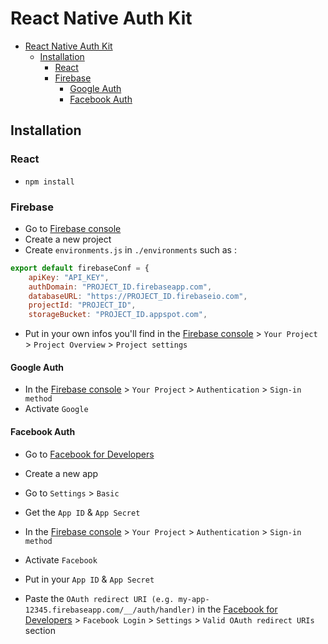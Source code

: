 # React Native Auth Kit

- [React Native Auth Kit](#react-native-auth-kit)
  - [Installation](#installation)
    - [React](#react)
    - [Firebase](#firebase)
      - [Google Auth](#google-auth)
      - [Facebook Auth](#facebook-auth)

## Installation

### React

- `npm install`

### Firebase

- Go to [Firebase console](https://console.firebase.google.com/)
- Create a new project
- Create `environments.js` in `./environments` such as :
 
```js
export default firebaseConf = {
    apiKey: "API_KEY",
    authDomain: "PROJECT_ID.firebaseapp.com",
    databaseURL: "https://PROJECT_ID.firebaseio.com",
    projectId: "PROJECT_ID",
    storageBucket: "PROJECT_ID.appspot.com",
```

- Put in your own infos you'll find in the [Firebase console](https://console.firebase.google.com/) > `Your Project` > `Project Overview` > `Project settings`

#### Google Auth

- In the [Firebase console](https://console.firebase.google.com/) > `Your Project` > `Authentication` > `Sign-in method`
- Activate `Google`

#### Facebook Auth

- Go to [Facebook for Developers](https://developers.facebook.com/)
- Create a new app
- Go to `Settings` > `Basic`
- Get the `App ID` & `App Secret`

- In the [Firebase console](https://console.firebase.google.com/) > `Your Project` > `Authentication` > `Sign-in method`
- Activate `Facebook`
- Put in your `App ID` & `App Secret`
- Paste the `OAuth redirect URI (e.g. my-app-12345.firebaseapp.com/__/auth/handler)` in the [Facebook for Developers](https://developers.facebook.com/) > `Facebook Login` > `Settings` > `Valid OAuth redirect URIs` section